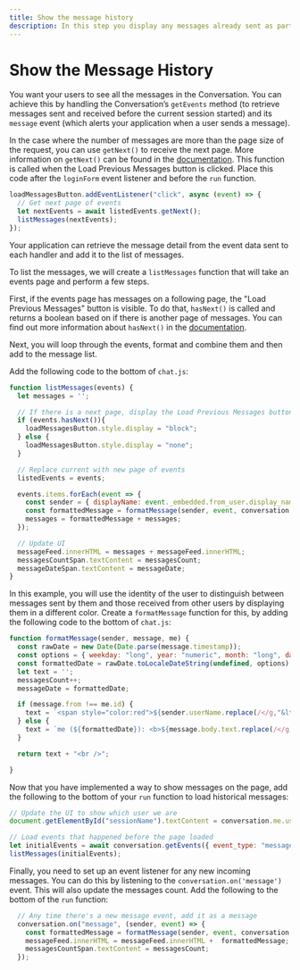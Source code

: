 ```yaml
---
title: Show the message history
description: In this step you display any messages already sent as part of this Conversation
---
```


# Show the Message History

You want your users to see all the messages in the Conversation. You can achieve this by handling the Conversation’s `getEvents` method (to retrieve messages sent and received before the current session started) and its `message` event (which alerts your application when a user sends a message).

In the case where the number of messages are more than the page size of the request, you can use `getNext()` to receive the next page. More information on `getNext()` can be found in the [documentation](https://developer.nexmo.com/sdk/stitch/javascript/EventsPage.html#getNext). This function is called when the Load Previous Messages button is clicked. Place this code after the `loginForm` event listener and before the `run` function.

```javascript
loadMessagesButton.addEventListener("click", async (event) => {
  // Get next page of events
  let nextEvents = await listedEvents.getNext();
  listMessages(nextEvents);
});
``` 

Your application can retrieve the message detail from the event data sent to each handler and add it to the list of messages.

To list the messages, we will create a `listMessages` function that will take an events page and perform a few steps.

First, if the events page has messages on a following page, the "Load Previous Messages" button is visible. To do that, `hasNext()` is called and returns a boolean based on if there is another page of messages. You can find out more information about `hasNext()` in the [documentation](https://developer.nexmo.com/sdk/stitch/javascript/EventsPage.html#hasNext). 

Next, you will loop through the events, format and combine them and then add to the message list.

Add the following code to the bottom of `chat.js`:

```javascript
function listMessages(events) {
  let messages = '';

  // If there is a next page, display the Load Previous Messages button
  if (events.hasNext()){
    loadMessagesButton.style.display = "block";
  } else {
    loadMessagesButton.style.display = "none";
  }

  // Replace current with new page of events
  listedEvents = events;

  events.items.forEach(event => {
    const sender = { displayName: event._embedded.from_user.display_name, memberId: event.from, userName: event._embedded.from_user.name, userId: event._embedded.from_user.id };
    const formattedMessage = formatMessage(sender, event, conversation.me);
    messages = formattedMessage + messages;
  });

  // Update UI
  messageFeed.innerHTML = messages + messageFeed.innerHTML;
  messagesCountSpan.textContent = messagesCount;
  messageDateSpan.textContent = messageDate;
}
```

In this example, you will use the identity of the user to distinguish between messages sent by them and those received from other users by displaying them in a different color. Create a `formatMessage` function for this, by adding the following code to the bottom of `chat.js`:

```javascript
function formatMessage(sender, message, me) {
  const rawDate = new Date(Date.parse(message.timestamp));
  const options = { weekday: "long", year: "numeric", month: "long", day: "numeric", hour: "numeric", minute: "numeric", second: "numeric" };
  const formattedDate = rawDate.toLocaleDateString(undefined, options);
  let text = '';
  messagesCount++;
  messageDate = formattedDate;

  if (message.from !== me.id) {
    text = `<span style="color:red">${sender.userName.replace(/</g,"&lt;")} (${formattedDate}): <b>${message.body.text.replace(/</g,"&lt;")}</b></span>`;
  } else {
    text = `me (${formattedDate}): <b>${message.body.text.replace(/</g,"&lt;")}</b>`;
  }

  return text + "<br />";

}
```

Now that you have implemented a way to show messages on the page, add the following to the bottom of your `run` function to load historical messages:

```javascript
// Update the UI to show which user we are
document.getElementById("sessionName").textContent = conversation.me.user.name + "'s messages"

// Load events that happened before the page loaded
let initialEvents = await conversation.getEvents({ event_type: "message", page_size: 10, order:"desc" });
listMessages(initialEvents);

```

Finally, you need to set up an event listener for any new incoming messages. You can do this by listening to the `conversation.on('message')` event. This will also update the messages count. Add the following to the bottom of the `run` function:

```javascript
  // Any time there's a new message event, add it as a message
  conversation.on("message", (sender, event) => {
    const formattedMessage = formatMessage(sender, event, conversation.me);
    messageFeed.innerHTML = messageFeed.innerHTML +  formattedMessage;
    messagesCountSpan.textContent = messagesCount;
  });
```
